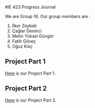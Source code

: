 #IE 423 Progress Journal

We are Group 16. Our group members are :

1. İlker Zeybek
2. Çağlar Demirci
3. Metin Yüksel Güngör
4. Fatih Göveç
5. Oğuz Kılıç

## Project Part 1
[Here](part1group16.html) is our Project Part 1.
## Project Part 2
[Here](part2group16.html) is our Project Part 2.
